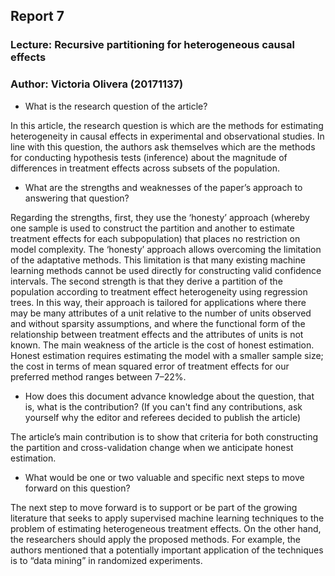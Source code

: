 ## Report 7
### Lecture: Recursive partitioning for heterogeneous causal effects
### Author: Victoria Olivera (20171137)

*	What is the research question of the article?

In this article, the research question is which are the methods for estimating heterogeneity in causal effects in experimental and observational studies. In line with this question, the authors ask themselves which are the methods for conducting hypothesis tests (inference) about the magnitude of differences in treatment effects across subsets of the population. 

*	What are the strengths and weaknesses of the paper’s approach to answering that question?

Regarding the strengths, first, they use the ‘honesty’ approach (whereby one sample is used to construct the partition and another to estimate treatment effects for each subpopulation) that places no restriction on model complexity. The ‘honesty’ approach allows overcoming the limitation of the adaptative methods. This limitation is that many existing machine learning methods cannot be used directly for constructing valid confidence intervals. The second strength is that they derive a partition of the population according to treatment effect heterogeneity using regression trees. In this way, their approach is tailored for applications where there may be many attributes of a unit relative to the number of units observed and without sparsity assumptions, and where the functional form of the relationship between treatment effects and the attributes of units is not known. 
The main weakness of the article is the cost of honest estimation. Honest estimation requires estimating the model with a smaller sample size; the cost in terms of mean squared error of treatment effects for our preferred method ranges between 7–22%.

*	How does this document advance knowledge about the question, that is, what is the contribution? (If you can't find any contributions, ask yourself why the editor and referees decided to publish the article)

The article’s main contribution is to show that criteria for both constructing the partition and cross-validation change when we anticipate honest estimation.

*	What would be one or two valuable and specific next steps to move forward on this question?

The next step to move forward is to support or be part of the growing literature that seeks to apply supervised machine learning techniques to the problem of estimating heterogeneous treatment effects. On the other hand, the researchers should apply the proposed methods. For example, the authors mentioned that a potentially important application of the techniques is to “data mining” in randomized experiments.

